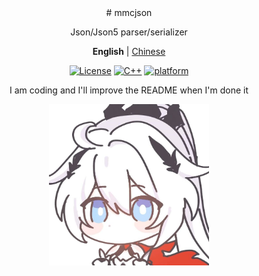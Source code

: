 <div align="center">
# mmcjson

Json/Json5 parser/serializer

**English** | [Chinese](./README.md)

[![License](https://img.shields.io/github/license/MagicstMagoo/mmcjson?style=flat-square)](https://mit-license.org/)
[![C++](https://img.shields.io/badge/c++-17-%2300599C?logo=cplusplus&style=flat-square)](https://en.wikipedia.org/wiki/C++17)
[![platform](https://img.shields.io/badge/platform-Windows%20%7C%20Linux%20%7C%20macOS-blueviolet?style=flat-square)](https://github.com/MagicstMagoo/mmcjson)

I am coding and I'll improve the README when I'm done it

<img alt="FUN" src="./img/icon.png" width=256 height=258/>